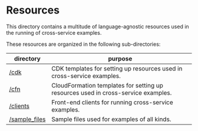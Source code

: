 # Resources
This directory contains a multitude of language-agnostic resources used in the running of cross-service examples.

These resources are organized in the following sub-directories:

|directory                               |purpose                                                                          |
|----------------------------------------|---------------------------------------------------------------------------------|
|[/cdk](/resources/cdk)                  |CDK templates for setting up resources used in cross-service examples.           |
|[/cfn](/resources/cfn)                  |CloudFormation templates for setting up resources used in cross-service examples.|
|[/clients](/resources/clients)          |Front-end clients for running cross-service examples.                            |
|[/sample_files](/resources/sample_files)|Sample files used for examples of all kinds.     